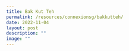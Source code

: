 ```yaml
---
title: Bak Kut Teh
permalink: /resources/connexionsg/bakkutteh/
date: 2022-11-04
layout: post
description: ""
image: ""
---
```

